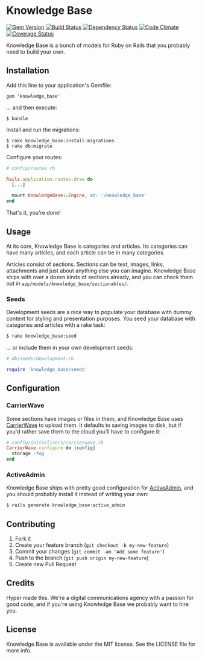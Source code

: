 # Knowledge Base

[![Gem Version](https://img.shields.io/gem/v/knowledge_base.svg)](https://rubygems.org/gems/knowledge_base)
[![Build Status](https://img.shields.io/travis/hyperoslo/knowledge_base.svg)](https://travis-ci.org/hyperoslo/knowledge_base)
[![Dependency Status](https://img.shields.io/gemnasium/hyperoslo/knowledge_base.svg)](https://gemnasium.com/hyperoslo/knowledge_base)
[![Code Climate](https://img.shields.io/codeclimate/github/hyperoslo/knowledge_base.svg)](https://codeclimate.com/github/hyperoslo/knowledge_base)
[![Coverage Status](https://img.shields.io/coveralls/hyperoslo/knowledge_base.svg)](https://coveralls.io/r/hyperoslo/knowledge_base)

Knowledge Base is a bunch of models for Ruby on Rails that you probably need to build your own.

## Installation

Add this line to your application's Gemfile:

    gem 'knowledge_base'

... and then execute:

    $ bundle

Install and run the migrations:

    $ rake knowledge_base:install:migrations
    $ rake db:migrate

Configure your routes:

```ruby
# config/routes.rb

Rails.application.routes.draw do
  [...]

  mount KnowledgeBase::Engine, at: '/knowledge_base'
end
```

That's it, you're done!

## Usage

At its core, Knowledge Base is categories and articles. Its categories can have many articles,
and each article can be in many categories.

Articles consist of sections. Sections can be text, images, links, attachments and just about
anything else you can imagine. Knowledge Base ships with over a dozen kinds of sections already,
and you can check them out in `app/models/knowledge_base/sectionables/`.

### Seeds

Development seeds are a nice way to populate your database with dummy content for styling
and presentation purposes. You seed your database with categories and articles with a rake task:

```bash
$ rake knowledge_base:seed
```

... or include them in your own development seeds:

```ruby
# db/seeds/development.rb

require 'knowledge_base/seeds'
```

## Configuration

### CarrierWave

Some sections have images or files in them, and Knowledge Base uses [CarrierWave](https://github.com/carrierwaveuploader/carrierwave)
to upload them. It defaults to saving images to disk, but if you'd rather save them to the cloud you'll
have to configure it:

```ruby
# config/initializers/carrierwave.rb
CarrierWave.configure do |config|
  storage :fog
end
```

### ActiveAdmin

Knowledge Base ships with pretty good configuration for [ActiveAdmin](activeadmin.info), and you
should probably install it instead of writing your own:

```bash
$ rails generate knowledge_base:active_admin
```

## Contributing

1. Fork it
2. Create your feature branch (`git checkout -b my-new-feature`)
3. Commit your changes (`git commit -am 'Add some feature'`)
4. Push to the branch (`git push origin my-new-feature`)
5. Create new Pull Request

## Credits

Hyper made this. We're a digital communications agency with a passion for good code,
and if you're using Knowledge Base we probably want to hire you.

## License

Knowledge Base is available under the MIT license. See the LICENSE file for more info.
